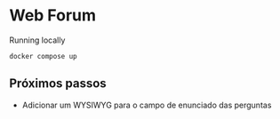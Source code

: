 # Web Forum

Running locally

```
docker compose up
```

<!-- TODO: TRATAMENTO DE ERROS -->
<!-- TODO: VALIDACAO DE CPF -->

## Próximos passos

- Adicionar um WYSIWYG para o campo de enunciado das perguntas
